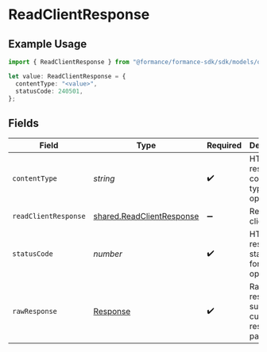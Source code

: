# ReadClientResponse

## Example Usage

```typescript
import { ReadClientResponse } from "@formance/formance-sdk/sdk/models/operations";

let value: ReadClientResponse = {
  contentType: "<value>",
  statusCode: 240501,
};
```

## Fields

| Field                                                                         | Type                                                                          | Required                                                                      | Description                                                                   |
| ----------------------------------------------------------------------------- | ----------------------------------------------------------------------------- | ----------------------------------------------------------------------------- | ----------------------------------------------------------------------------- |
| `contentType`                                                                 | *string*                                                                      | :heavy_check_mark:                                                            | HTTP response content type for this operation                                 |
| `readClientResponse`                                                          | [shared.ReadClientResponse](../../../sdk/models/shared/readclientresponse.md) | :heavy_minus_sign:                                                            | Retrieved client                                                              |
| `statusCode`                                                                  | *number*                                                                      | :heavy_check_mark:                                                            | HTTP response status code for this operation                                  |
| `rawResponse`                                                                 | [Response](https://developer.mozilla.org/en-US/docs/Web/API/Response)         | :heavy_check_mark:                                                            | Raw HTTP response; suitable for custom response parsing                       |
